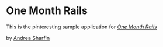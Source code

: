 # One Month Rails

This is the pinteresting sample application for
[*One Month Rails*](http://onemonthrails.com)

by [Andrea Sharfin](http://vungle.com)